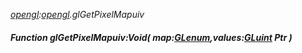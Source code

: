 _[opengl](../../modules/opengl/opengl-module.md):[opengl](../../modules/opengl/opengl-module.md).glGetPixelMapuiv_
##### Function glGetPixelMapuiv:Void( map:[GLenum](../../modules/opengl/opengl-glenum.md),values:[GLuint](../../modules/opengl/opengl-gluint.md) Ptr )
